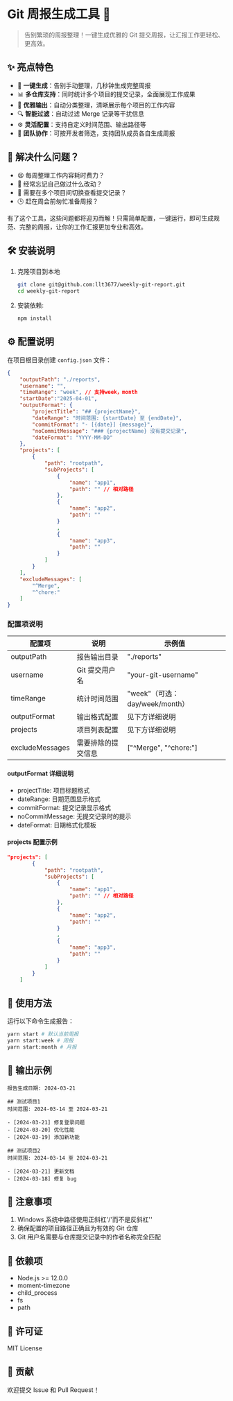 # Git 周报生成工具 🚀

> 告别繁琐的周报整理！一键生成优雅的 Git 提交周报，让汇报工作更轻松、更高效。

## ✨ 亮点特色

- 🎯 **一键生成**：告别手动整理，几秒钟生成完整周报
- 📊 **多仓库支持**：同时统计多个项目的提交记录，全面展现工作成果
- 🎨 **优雅输出**：自动分类整理，清晰展示每个项目的工作内容
- 🔍 **智能过滤**：自动过滤 Merge 记录等干扰信息
- ⚙️ **灵活配置**：支持自定义时间范围、输出路径等
- 👥 **团队协作**：可按开发者筛选，支持团队成员各自生成周报

## 🎉 解决什么问题？

- 😫 每周整理工作内容耗时费力？
- 🤔 经常忘记自己做过什么改动？
- 📝 需要在多个项目间切换查看提交记录？
- 🕒 赶在周会前匆忙准备周报？

有了这个工具，这些问题都将迎刃而解！只需简单配置，一键运行，即可生成规范、完整的周报，让你的工作汇报更加专业和高效。

## 🛠 安装说明

1. 克隆项目到本地
   ```bash
   git clone git@github.com:llt3677/weekly-git-report.git
   cd weekly-git-report
   ```

2. 安装依赖:
   ```bash
   npm install
   ```

## ⚙️ 配置说明

在项目根目录创建 `config.json` 文件：

```json
{
    "outputPath": "./reports",
    "username": "",
    "timeRange": "week", // 支持week，month
    "startDate":"2025-04-01",
    "outputFormat": {
        "projectTitle": "## {projectName}",
        "dateRange": "时间范围: {startDate} 至 {endDate}",
        "commitFormat": "- [{date}] {message}",
        "noCommitMessage": "### {projectName} 没有提交记录",
        "dateFormat": "YYYY-MM-DD"
    },
    "projects": [
        {
            "path": "rootpath",
            "subProjects": [
                {
                    "name": "app1",
                    "path": "" // 相对路径
                },
                {
                    "name": "app2",
                    "path": ""
                }
                ,
                {
                    "name": "app3",
                    "path": ""
                }
            ]
        }        
    ],
    "excludeMessages": [
        "^Merge",
        "^chore:"
    ]
}
```

### 配置项说明

| 配置项 | 说明 | 示例值 |
|--------|------|--------|
| outputPath | 报告输出目录 | "./reports" |
| username | Git 提交用户名 | "your-git-username" |
| timeRange | 统计时间范围 | "week"（可选：day/week/month） |
| outputFormat | 输出格式配置 | 见下方详细说明 |
| projects | 项目列表配置 | 见下方详细说明 |
| excludeMessages | 需要排除的提交信息 | ["^Merge", "^chore:"] |

#### outputFormat 详细说明
- projectTitle: 项目标题格式
- dateRange: 日期范围显示格式
- commitFormat: 提交记录显示格式
- noCommitMessage: 无提交记录时的提示
- dateFormat: 日期格式化模板

#### projects 配置示例
```json
"projects": [
        {
            "path": "rootpath",
            "subProjects": [
                {
                    "name": "app1",
                    "path": "" // 相对路径
                },
                {
                    "name": "app2",
                    "path": ""
                }
                ,
                {
                    "name": "app3",
                    "path": ""
                }
            ]
        }        
    ]
```

## 🚀 使用方法

运行以下命令生成报告：

```bash
yarn start # 默认当前周报
yarn start:week # 周报
yarn start:month # 月报
```

## 📝 输出示例

```
报告生成日期: 2024-03-21

## 测试项目1
时间范围: 2024-03-14 至 2024-03-21

- [2024-03-21] 修复登录问题
- [2024-03-20] 优化性能
- [2024-03-19] 添加新功能

## 测试项目2
时间范围: 2024-03-14 至 2024-03-21

- [2024-03-21] 更新文档
- [2024-03-18] 修复 bug
```

## 📌 注意事项

1. Windows 系统中路径使用正斜杠'/'而不是反斜杠'\'
2. 确保配置的项目路径正确且为有效的 Git 仓库
3. Git 用户名需要与仓库提交记录中的作者名称完全匹配

## 🔧 依赖项

- Node.js >= 12.0.0
- moment-timezone
- child_process
- fs
- path

## 📄 许可证

MIT License

## 🤝 贡献

欢迎提交 Issue 和 Pull Request！
